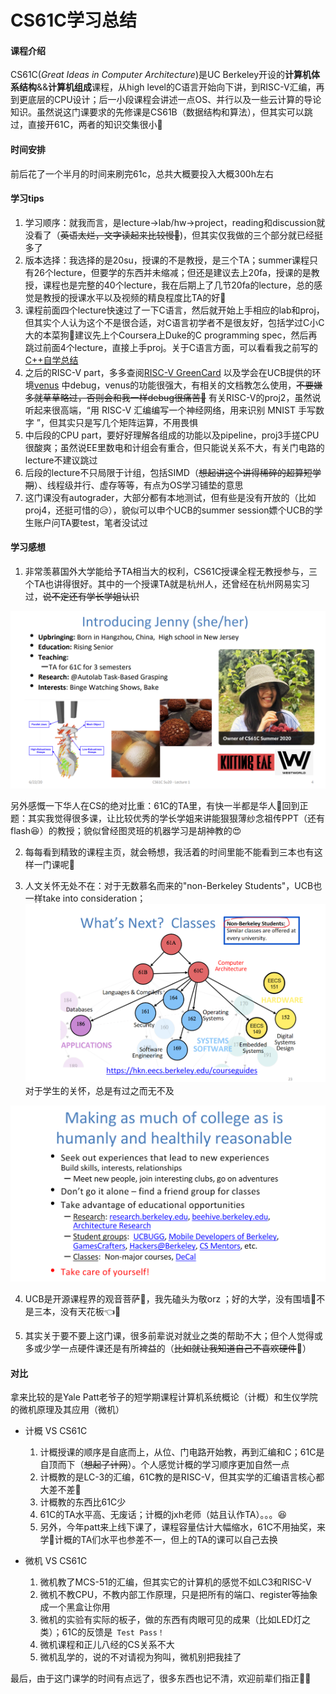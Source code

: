 # CS61C学习总结

#### 课程介绍

CS61C(*Great Ideas in Computer Architecture*)是UC Berkeley开设的**计算机体系结构**&&**计算机组成**课程，从high level的C语言开始向下讲，到RISC-V汇编，再到更底层的CPU设计；后一小段课程会讲述一点OS、并行以及一些云计算的导论知识。虽然说这门课要求的先修课是CS61B（数据结构和算法），但其实可以跳过，直接开61C，两者的知识交集很小👀

#### 时间安排

前后花了一个半月的时间来刷完61c，总共大概要投入大概300h左右

#### 学习tips

1. 学习顺序：就我而言，是lecture->lab/hw->project，reading和discussion就没看了（~~英语太烂，文字读起来比较慢🤡~~)，但其实仅我做的三个部分就已经挺多了
2. 版本选择：我选择的是20su，授课的不是教授，是三个TA；summer课程只有26个lecture，但要学的东西并未缩减；但还是建议去上20fa，授课的是教授，课程也是完整的40个lecture，我在后期上了几节20fa的lecture，总的感觉是教授的授课水平以及视频的精良程度比TA的好🤔
3. 课程前面四个lecture快速过了一下C语言，然后就开始上手相应的lab和proj，但其实个人认为这个不是很合适，对C语言初学者不是很友好，包括学过C小C大的本菜狗🤡建议先上个Coursera上Duke的C programming spec，然后再跳过前面4个lecture，直接上手proj。关于C语言方面，可以看看我之前写的[C++自学总结](https://www.cc98.org/topic/5550820) 
4. 之后的RISC-V part，多多查阅[RISC-V GreenCard](https://inst.eecs.berkeley.edu/~cs61c/sp21/resources-pdfs/riscvcard.pdf) 以及学会在UCB提供的环境[venus](https://venus.cs61c.org/) 中debug，venus的功能很强大，有相关的文档教怎么使用，~~不要嫌多就草草略过，否则会和我一样debug很痛苦🤡~~ 有关RISC-V的proj2，虽然说听起来很高端，“用 RISC-V 汇编编写一个神经网络，用来识别 MNIST 手写数字 ”，但其实只是写几个矩阵运算，不用畏惧
5. 中后段的CPU part，要好好理解各组成的功能以及pipeline，proj3手搓CPU很酸爽；虽然说EE里数电和计组会有重合，但只能说关系不大，有关门电路的lecture不建议跳过
6. 后段的lecture不只局限于计组，包括SIMD（~~想起讲这个讲得稀碎的超算短学期~~）、线程级并行、虚存等等，有点为OS学习铺垫的意思
7. 这门课没有autograder，大部分都有本地测试，但有些是没有开放的（比如proj4，还挺可惜的😥），貌似可以申个UCB的summer session嫖个UCB的学生账户问TA要test，笔者没试过



#### 学习感想

1. 非常羡慕国外大学能给予TA相当大的权利，CS61C授课全程无教授参与，三个TA也讲得很好。其中的一个授课TA就是杭州人，还曾经在杭州网易实习过，~~说不定还有学长学姐认识~~

![1687775707297](assets/1687775707297.png)

另外感慨一下华人在CS的绝对比重：61C的TA里，有快一半都是华人🤔回到正题：其实我觉得很多课，让比较优秀的学长学姐来讲能狠狠薄纱念祖传PPT（还有flash😆）的教授；貌似曾经图灵班的机器学习是胡神教的😍

2. 每每看到精致的课程主页，就会畅想，我活着的时间里能不能看到三本也有这样一门课呢🤔

3. 人文关怀无处不在：对于无数慕名而来的"non-Berkeley Students"，UCB也一样take into consideration；
  ![1687782495605](assets/1687782495605.png)   
  对于学生的关怀，总是有过之而无不及

  ![1687782702132](assets/1687782702132.png)

  

4. UCB是开源课程界的观音菩萨🥰，我先磕头为敬orz ；好的大学，没有围墙🤗不是三本，没有天花板👈🤣

5. 其实关于要不要上这门课，很多前辈说对就业之类的帮助不大；但个人觉得或多或少学一点硬件课还是有所裨益的（~~比如就让我知道自己不喜欢硬件~~🤡）



#### 对比

拿来比较的是Yale Patt老爷子的短学期课程计算机系统概论（计概）和生仪学院的微机原理及其应用（微机）

- 计概 VS CS61C

    1. 计概授课的顺序是自底而上，从位、门电路开始教，再到汇编和C；61C是自顶而下（~~想起了计网~~）。个人感觉计概的学习顺序更加自然一点
    2. 计概教的是LC-3的汇编，61C教的是RISC-V，但其实学的汇编语言核心都大差不差👀
    3. 计概教的东西比61C少
    4. 61C的TA水平高、无废话；计概的jxh老师（姑且认作TA）。。。😆
    5. 另外，今年patt来上线下课了，课程容量估计大幅缩水，61C不用抽奖，来学🤗计概的TA们水平也参差不一，但上的TA的课可以自己去换

- 微机 VS CS61C
    1. 微机教了MCS-51的汇编，但其实它的计算机的感觉不如LC3和RISC-V
    2. 微机不教CPU，不教内部工作原理，只是把所有的端口、register等抽象成一个黑盒让你用
    3. 微机的实验有实际的板子，做的东西有肉眼可见的成果（比如LED灯之类）；61C的反馈是` Test Pass！` 
    4. 微机课程和正儿八经的CS关系不大
    5. 微机乱学的，说的不对请视为狗叫，微机别把我挂了




最后，由于这门课学的时间有点远了，很多东西也记不清，欢迎前辈们指正🥰🥰